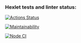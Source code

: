 ### Hexlet tests and linter status:
[![Actions Status](https://github.com/AlexSerdyuk83/frontend-project-lvl3/workflows/hexlet-check/badge.svg)](https://github.com/AlexSerdyuk83/frontend-project-lvl3/actions)

[![Maintainability](https://api.codeclimate.com/v1/badges/a99a88d28ad37a79dbf6/maintainability)](https://codeclimate.com/github/codeclimate/codeclimate/maintainability)

[![Node CI](https://github.com/AlexSerdyuk83/frontend-project-lvl2/actions/workflows/nodejs.yml/badge.svg)](https://github.com/AlexSerdyuk83/frontend-project-lvl2/actions/workflows/nodejs.yml)
